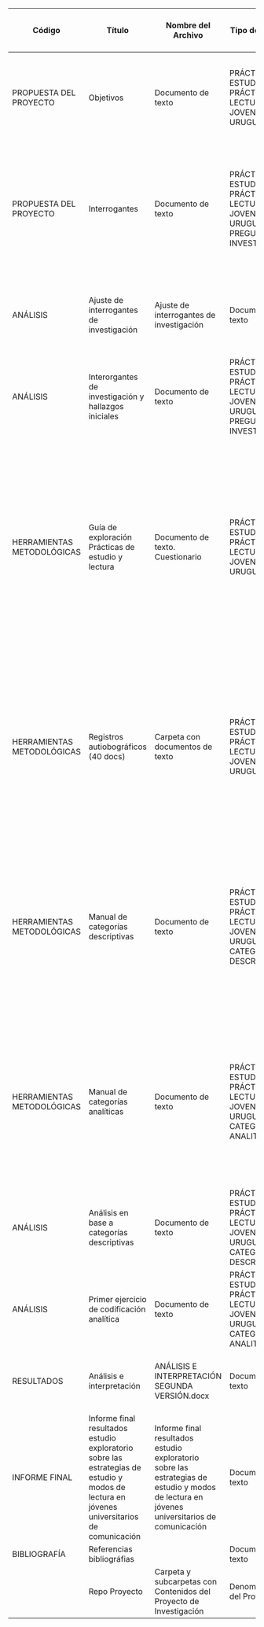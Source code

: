 | Código | Título                                                      | Nombre del Archivo                                      | Tipo de archivo | Metadatos                                                | Creadores                                           | Resumen / Relación con otros componentes | Licencia | Peso   | Subido a GIT HUB | Link                                                                                                       |
|--------|-------------------------------------------------------------|----------------------------------------------------------|-----------------|----------------------------------------------------------|-----------------------------------------------------|------------------------------------------|----------|--------|-------------------|------------------------------------------------------------------------------------------------------------|
| PROPUESTA DEL PROYECTO | Objetivos                                                   | Documento de texto                                      | PRÁCTICAS DE ESTUDIO; PRÁCTICAS DE LECTURA; JOVENES; URUGUAY | Winocur, R.                                         | Se presentan los objetivos del proyecto Estudio de las prácticas de lectura en estudiantes de comunicación de la FIC | CC BY    | 6.7 KB | SI                | [Link](https://docs.google.com/document/d/1JBw_aQiZJq5BDaGPQrc2S-tf9FxJrhR7W99ZFxZ9AlM/edit?usp=sharing) |
| PROPUESTA DEL PROYECTO | Interrogantes                                               | Documento de texto                                      | PRÁCTICAS DE ESTUDIO; PRÁCTICAS DE LECTURA; JOVENES; URUGUAY; PREGUNTAS DE INVESTIGACIÓN | Winocur, R.                                         | Se presentan las interrogantes que orientaron las guías de exploración aplicadas a los estudiantes sobre las prácticas de estudio y prácticas de lectura | CC BY    | 295 KB | SI                | [Link](https://docs.google.com/document/d/10CYskdY7CLcCQqOTk3Aj3NB7Dly-hdld/edit?usp=sharing&ouid=114217756743209092059&rtpof=true&sd=true) |
| ANÁLISIS               | Ajuste de interrogantes de investigación                  | Ajuste de interrogantes de investigación                | Documento de texto | PRÁCTICAS DE ESTUDIO; PRÁCTICAS DE LECTURA; JOVENES; URUGUAY; PREGUNTAS DE INVESTIGACIÓN | Winocur, R.                                         | Se ajustan las interrogantes de investigación iniciales según se avanza en el análisis | CC BY    |        | NO                | [Link](https://docs.google.com/document/d/1eYqSodv1TzOpPgRokLyQJZt88qP5uWy78CWtOPJysTg/edit?usp=sharing) |
| ANÁLISIS               | Interorgantes de investigación y hallazgos iniciales      | Documento de texto                                      | PRÁCTICAS DE ESTUDIO; PRÁCTICAS DE LECTURA; JOVENES; URUGUAY; PREGUNTAS DE INVESTIGACIÓN | generar el resumen                                  | CC BY    |        | SI                | [Link](https://docs.google.com/document/d/1TYxxbAoSlcJTVhu_u3t22B7tWZOY-HZz/edit?usp=sharing&ouid=114217756743209092059&rtpof=true&sd=true) |
| HERRAMIENTAS METODOLÓGICAS | Guía de exploración Prácticas de estudio y lectura       | Documento de texto. Cuestionario                        | PRÁCTICAS DE ESTUDIO; PRÁCTICAS DE LECTURA; JOVENES; URUGUAY | Winocur, R.                                         | Cuestionario exploratorio auto respondido de preguntas abiertas sobre prácticas de estudio y prácticas de lectura. La muestra fue tomanda en el marco del módulo Jóvenes y TICs, del curso Sociedad, Cultura y TICs de la carrera de comunicación de la FIC. | CC BY    | 10.2 KB | SI                | [Link](https://docs.google.com/document/d/1J4_YaJU4LvLJhtGOHAuhlo9qBXsX1kVz/edit?usp=sharing&ouid=114217756743209092059&rtpof=true&sd=true) |
| HERRAMIENTAS METODOLÓGICAS | Registros autiobográficos (40 docs)                      | Carpeta con documentos de texto                         | PRÁCTICAS DE ESTUDIO; PRÁCTICAS DE LECTURA; JOVENES; URUGUAY | AAVV                                                | Carpeta con archivos individuales que contienen las respuestas de cada estudiante sobre el cuestionario de prácticas de estudio y prácticas de lectura en estudiantes de la licenciatura en Comunicación de la FIC. | Restringida | 471 KB |                   | [Link](https://drive.google.com/drive/folders/10gBdFaQOf-y20HrnmVlHLRIBWJfEguEc?usp=sharing) |
| HERRAMIENTAS METODOLÓGICAS | Manual de categorías descriptivas                         | Documento de texto                                      | PRÁCTICAS DE ESTUDIO; PRÁCTICAS DE LECTURA; JOVENES; URUGUAY; CATEGORIAS DESCRIPTIVAS | Winocur, R., Morales, S., Rojas, C., Cabrera, M. | Se listan las categorías y subcategorías descriptivas para los registros autobiográficos del cuestionario sobre prácticas de estudio y prácticas de lectura de estudiantes de la licenciatura en comunicación de la FIC. | CC BY    | 22.8 KB | SI                | [Link](https://docs.google.com/document/d/1UBJpq7o-zIZIO89r5NEWlI9qJpauCAqx/edit?usp=drive_link&ouid=114217756743209092059&rtpof=true&sd=true) |
| HERRAMIENTAS METODOLÓGICAS | Manual de categorías analíticas                           | Documento de texto                                      | PRÁCTICAS DE ESTUDIO; PRÁCTICAS DE LECTURA; JOVENES; URUGUAY; CATEGORIAS ANALITICAS | Winocur, R., Morales, S., Rojas, C., Cabrera, M. | Se listan las categorías y subcategorías analíticas para los registros autobiográficos del cuestionario sobre prácticas de estudio y prácticas de lectura de estudiantes de la licenciatura en comunicación de la FIC. | CC BY    | 23.7 KB | SI                | [Link](https://docs.google.com/document/d/1bcXQox6Pv72q00rb0lXlGfU7zwVaAEML/edit?usp=drive_link&ouid=114217756743209092059&rtpof=true&sd=true) |
| ANÁLISIS               | Análisis en base a categorías descriptivas               | Documento de texto                                      | PRÁCTICAS DE ESTUDIO; PRÁCTICAS DE LECTURA; JOVENES; URUGUAY; CATEGORIAS DESCRIPTIVAS | Winocur, R., Morales, S., Rojas, C., Cabrera, M. | Se organizan las respuestas de los estudiantes según las categorías descriptivas propuestas | CC BY    |        | SI                | [Link](https://docs.google.com/document/d/111sRs5Nt7O6gWqINj28RYW3ZabeF4XJw/edit?usp=sharing&ouid=114217756743209092059&rtpof=true&sd=true) |
| ANÁLISIS               | Primer ejercicio de codificación analítica                | Documento de texto                                      | PRÁCTICAS DE ESTUDIO; PRÁCTICAS DE LECTURA; JOVENES; URUGUAY; CATEGORIAS ANALITICAS | Winocur, R., Morales, S., Rojas, C., Cabrera, M. | NO SUBIR A GIT-HUB                                   | CC BY    |        | NO                | [Link](https://docs.google.com/document/d/1fMtVhV9xyIcnrV7xQNyfJMCmamtEE3bT/edit?usp=drive_link&ouid=114217756743209092059&rtpof=true&sd=true) |
| RESULTADOS             | Análisis e interpretación                                  | ANÁLISIS E INTERPRETACIÓN SEGUNDA VERSIÓN.docx          | Documento de texto | PRÁCTICAS DE ESTUDIO; PRÁCTICAS DE LECTURA; JOVENES; URUGUAY | Winocur, R., Morales, S., Rojas, C., Cabrera, M. | Presentación del análisis e interpretación de los resultados | CC BY    |        | SI                | [Link](https://docs.google.com/document/d/11frTaH70V4AgKNn8juhSST7Qfqwx39uX/edit?usp=sharing&ouid=114217756743209092059&rtpof=true&sd=true) |
| INFORME FINAL          | Informe final resultados estudio exploratorio sobre las estrategias de estudio y modos de lectura en jóvenes universitarios de comunicación | Informe final resultados estudio exploratorio sobre las estrategias de estudio y modos de lectura en jóvenes universitarios de comunicación | Documento de texto | PRÁCTICAS DE ESTUDIO; PRÁCTICAS DE LECTURA; JOVENES; URUGUAY | Winocur, R., Morales, S., Rojas, C., Cabrera, M. | Informe final de estudio exploratorio sobre las estrategias de estudio y modos de lectura en jóvenes universitarios de comunicación | CC BY    |        | SI                | [Link](https://docs.google.com/document/d/1Z-exFsNpR5jkEswWqf1B1x4U_bwWZOLT/edit?usp=sharing&ouid=114217756743209092059&rtpof=true&sd=true) |
| BIBLIOGRAFÍA           | Referencias bibliográfias                                 |                                                          | Documento de texto |                                                          |                                                     |                                              |          |        |                   |                                                                                                            |
|        | Repo Proyecto                                              | Carpeta y subcarpetas con Contenidos del Proyecto de Investigación | Denominación del Proyecto                              |                                                      |                                                                                                                    | [Link](https://drive.google.com/drive/folders/1yy_06ACG8VywoZSYfqeKr6n8pD5fdeNE?usp=share_link) |
